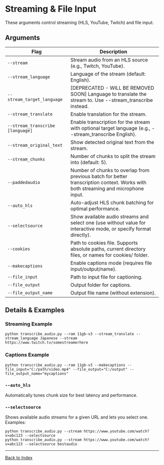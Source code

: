 # Streaming & File Input

These arguments control streaming (HLS, YouTube, Twitch) and file input.

## Arguments
| Flag                    | Description                                                      |
|-------------------------|------------------------------------------------------------------|
| `--stream`              | Stream audio from an HLS source (e.g., Twitch, YouTube).         |
| `--stream_language`     | Language of the stream (default: English).                       |
| `--stream_target_language` | [DEPRECATED - WILL BE REMOVED SOON] Language to translate the stream to. Use --stream_transcribe <language> instead. |
| `--stream_translate`    | Enable translation for the stream.                               |
| `--stream_transcribe [language]` | Enable transcription for the stream with optional target language (e.g., --stream_transcribe English). |
| `--stream_original_text`| Show detected original text from the stream.                     |
| `--stream_chunks`       | Number of chunks to split the stream into (default: 5).          |
| `--paddedaudio`         | Number of chunks to overlap from previous batch for better transcription context. Works with both streaming and microphone input. |
| `--auto_hls`            | Auto-adjust HLS chunk batching for optimal performance.           |
| `--selectsource`        | Show available audio streams and select one (use without value for interactive mode, or specify format directly). |
| `--cookies`             | Path to cookies file. Supports absolute paths, current directory files, or names for cookies/ folder. |
| `--makecaptions`        | Enable captions mode (requires file input/output/name).           |
| `--file_input`          | Path to input file for captioning.                               |
| `--file_output`         | Output folder for captions.                                      |
| `--file_output_name`    | Output file name (without extension).                            |

## Details & Examples

### Streaming Example
```
python transcribe_audio.py --ram 11gb-v3 --stream_translate --stream_language Japanese --stream https://www.twitch.tv/somestreamerhere
```

### Captions Example
```
python transcribe_audio.py --ram 11gb-v3 --makecaptions --file_input="C:/path/video.mp4" --file_output="C:/output" --file_output_name="mycaptions"
```

### `--auto_hls`
Automatically tunes chunk size for best latency and performance.

### `--selectsource`
Shows available audio streams for a given URL and lets you select one. Examples:
```
python transcribe_audio.py --stream https://www.youtube.com/watch?v=abc123 --selectsource
python transcribe_audio.py --stream https://www.youtube.com/watch?v=abc123 --selectsource bestaudio
```

---
[Back to Index](./index.md)
